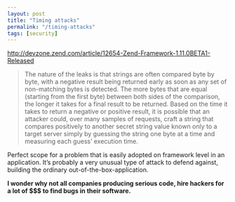 ```yaml
---
layout: post
title: "Timing attacks"
permalink: "/timing-attacks"
tags: [security]
---
```


<a href="http://devzone.zend.com/article/12654-Zend-Framework-1.11.0BETA1-Released">http://devzone.zend.com/article/12654-Zend-Framework-1.11.0BETA1-Released</a>
<blockquote class="posterous_medium_quote">The nature of the leaks is that strings are often compared byte by byte, with a negative result being returned early as soon as any set of non-matching bytes is detected. The more bytes that are equal (starting from the first byte) between both sides of the comparison, the longer it takes for a final result to be returned. Based on the time it takes to return a negative or positive result, it is possible that an attacker could, over many samples of requests, craft a string that compares positively to another secret string value known only to a target server simply by guessing the string one byte at a time and measuring each guess’ execution time.</blockquote>
Perfect scope for a problem that is easily adopted on framework level in an application. It’s probably a very unusual type of attack to defend against, building the ordinary out-of-the-box-application.

<strong>I wonder why not all companies producing serious code, hire hackers for a lot of $$$ to find bugs in their software.</strong>
